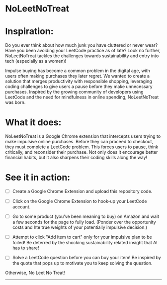 # NoLeetNoTreat

# Inspiration:
Do you ever think about how much junk you have cluttered or never wear? Have you been avoiding your LeetCode practice as of late? Look no further, NoLeetNoTreat tackles the challenges towards sustainability and entry into tech (especially as a women)!

Impulse buying has become a common problem in the digital age, with users often making purchases they later regret.
We wanted to create a solution that merges productivity with responsible shopping, leveraging coding challenges to give users a pause before they make unnecessary purchases.
Inspired by the growing community of developers using LeetCode and the need for mindfulness in online spending, NoLeetNoTreat was born.


# What it does:
NoLeetNoTreat is a Google Chrome extension that intercepts users trying to make impulsive online purchases.
Before they can proceed to checkout, they must complete a LeetCode problem. This forces users to pause, think critically, and reconsider their purchase. Not only does it encourage better financial habits, but it also sharpens their coding skills along the way!


# See it in action:

- [ ] Create a Google Chrome Extension and upload this repository code. 

- [ ] Click on the Google Chrome Extension to hook-up your LeetCode account. 

- [ ] Go to some product (you've been meaning to buy) on Amazon and wait a few seconds for the page to fully load. (Ponder over the opportunity costs and hte true weights of your potentially impulsive decision.)

- [ ] Attempt to click "Add item to cart" only for your impulsive plan to be foiled! Be deterred by the shocking sustainability related insight that AI has to share!

- [ ] Solve a LeetCode question before you can buy your item! Be inspired by the quote that pops up to motivate you to keep solving the question.

Otherwise, No Leet No Treat!

----







